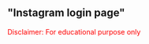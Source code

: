 <h2>"Instagram login page"</h2>
<div style="color:#ff0000">Disclaimer: For educational purpose only</div>
